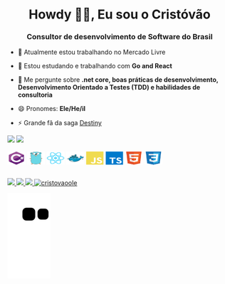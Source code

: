 <h1 align="center">Howdy 🤠👋, Eu sou o Cristóvão </h1>
<h3 align="center">Consultor de desenvolvimento de Software do Brasil</h3>


- 🔭  Atualmente estou trabalhando no Mercado Livre 

- 🌱  Estou estudando e trabalhando com **Go and React**

- 💬  Me pergunte sobre **.net core, boas práticas de desenvolvimento, Desenvolvimento Orientado a Testes (TDD) e habilidades de consultoria**

- 😄  Pronomes: **Ele/He/il**

- ⚡   Grande fã da saga <a href="https://www.bungie.net/pt-br/">Destiny</a>  

<div>
  <img height="180em" src="https://github-readme-stats.vercel.app/api?username=cristovaoolegario&show_icons=true&theme=dark&include_all_commits=true&count_private=true&locale=pt-br">
  <img height="180em" src="https://github-readme-stats.vercel.app/api/top-langs/?username=cristovaoolegario&layout=compact&langs_count=7&theme=dark&locale=pt-br">
</div>
  
<div style="display: inline_block"><br>
  <img align="center" alt="Tov-Csharp" height="30" width="40" src="https://raw.githubusercontent.com/devicons/devicon/master/icons/csharp/csharp-original.svg">
  <img align="center" alt="Tov-Go" height="30" width="40" src="https://raw.githubusercontent.com/devicons/devicon/master/icons/go/go-original.svg">  
  <img align="center" alt="Tov-React" height="30" width="40" src="https://raw.githubusercontent.com/devicons/devicon/master/icons/react/react-original.svg">
  <img align="center" alt="Tov-Docker" height="30" width="40" src="https://raw.githubusercontent.com/devicons/devicon/master/icons/docker/docker-original.svg">
  <img align="center" alt="Tov-Js" height="30" width="40" src="https://raw.githubusercontent.com/devicons/devicon/master/icons/javascript/javascript-plain.svg">
  <img align="center" alt="Tov-Ts" height="30" width="40" src="https://raw.githubusercontent.com/devicons/devicon/master/icons/typescript/typescript-plain.svg">
  <img align="center" alt="Tov-HTML" height="30" width="40" src="https://raw.githubusercontent.com/devicons/devicon/master/icons/html5/html5-original.svg">
  <img align="center" alt="Tov-CSS" height="30" width="40" src="https://raw.githubusercontent.com/devicons/devicon/master/icons/css3/css3-original.svg">
</div>

##
  
<div>
  <a href="mailto:cristovaoolegario@gmail.com">
    <img src="https://img.shields.io/badge/-Gmail-%23333?style=for-the-badge&logo=gmail&logoColor=red" target="_blank">
  </a>
  <a href="https://linkedin.com/in/cristovaoolegario" target="blank">
    <img src="https://img.shields.io/badge/-LinkedIn-%230077B5?style=for-the-badge&logo=linkedin&logoColor=white" target="_blank">
  </a>
  <a href="https://instagram.com/cristovaoolegario" target="blank">
    <img src="https://img.shields.io/badge/-Instagram-%23E4405F?style=for-the-badge&logo=instagram&logoColor=white" target="_blank" />
  </a>
  <a href="https://twitter.com/cristovaoole" target="blank">
    <img src="https://img.shields.io/twitter/follow/cristovaoole?logo=twitter&style=for-the-badge" alt="cristovaoole" />
  </a>
  
   
  ![Snake animation](https://github.com/cristovaoolegario/cristovaoolegario/blob/output/github-contribution-grid-snake.svg)
</div>
